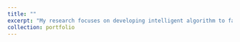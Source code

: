 ```yaml
---
title: ""
excerpt: "My research focuses on developing intelligent algorithm to facilitate the signal processing algorithm and enhance the diagnostic and prognostic capability of the various faults in rotating machineries."
collection: portfolio
---
```


